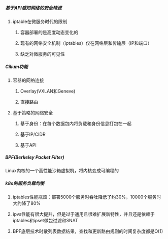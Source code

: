 ##### 基于API感知网络的安全特滤

1. iptable在微服务时代的限制
    
    1. 容器部署的是高度动态变化的
        
    2. 现有的网络安全机制（iptables）仅在网络层和传输层（IP和端口）
        
    3. 缺乏对微服务的可见性
        

##### Cilium功能

1. 容器的网络连接
    
    1. Overlay(VXLAN和Geneve)
        
    2. 直接路由
        
2. 基于策略的网络安全
    
    1. 基于身份：在每个数据包内将负载和身份信息打包在一起
        
    2. 基于IP/CIDR
        
    3. 基于API
        

##### BPF(Berkeley Packet Filter)

Linux内核的一个高性能沙箱虚拟机，将内核变成可编程的

##### k8s的服务负载均衡

1. iptables性能瓶颈：部署5000个服务时吞吐降低了约30%，10000个服务时大约降了80%
    
2. ipvs性能有很大提升，但是过于通用且很难扩展新特性，并且还是依赖于iptables和ipset做包过滤和SNAT
    
3. BPF底层技术时散列表数据结果，查找和更新路由规则的时间复杂度都是O(1)